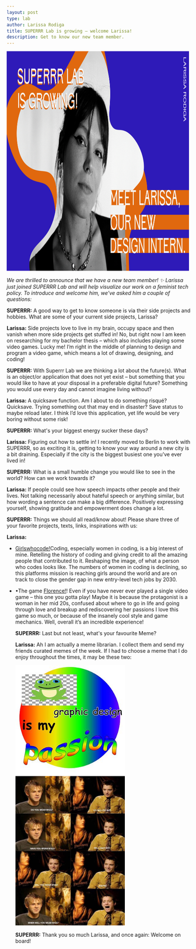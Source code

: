 ```yaml
---
layout: post
type: lab
author: Larissa Rodiga
title: SUPERRR Lab is growing – welcome Larissa!
description: Get to know our new team member. 
---
```


<img src="/assets/img/blog/larissaVorstellung.png" alt="Portrait of Larissa" width="500" height="600">
<p><em>We are thrilled to announce that we have a new team member! ✨ Larissa just joined SUPERRR Lab and will help visualize our work on a feminist tech policy. To introduce and welcome him, we've asked him a couple of questions: </em></p>

<p><b>SUPERRR:</b> A good way to get to know someone is via their side projects and hobbies. What are some of your current side projects, Larissa?</p>
<p><b>Larissa:</b> Side projects love to live in my brain, occupy space and then vanish when more side projects get stuffed in! No, but  right now I am keen on researching for my bachelor thesis – which also includes playing some video games. Lucky me! I’m right in the middle of planning to design and program a video game, which means a lot of drawing, designing, and coding!</p>

<p><b>SUPERRR:</b> With Superrr Lab we are thinking a lot about the future(s). What is an object/or application that does not yet exist – but something that you would like to have at your disposal in a preferable digital future?
Something you would use every day and cannot imagine living without?
</p>
<p><b>Larissa:</b> A quicksave function. Am I about to do something risqué? Quicksave. Trying something out that may end in disaster? Save status to maybe reload later. I think I’d love this application, yet life would be very boring without some risk!</p>
  
<p><b>SUPERRR:</b> What's your biggest energy sucker these days?</p>

<p><b>Larissa:</b> Figuring out how to settle in! I recently moved to Berlin to work with SUPERRR, so as exciting it is, getting to know your way around a new city is a bit draining. Especially if the city is the biggest busiest one you’ve ever lived in! </p>

<p><b>SUPERRR:</b> What is a small humble change you would like to see in the world? How can we work towards it?</p>

<p><b>Larissa:</b> If people could see how speech impacts other people and their lives. Not talking necessarily about hateful speech or anything similar, but how wording a sentence can make a big difference. Positively expressing yourself, showing gratitude and empowerment does change a lot. </p>

<p><b>SUPERRR:</b> Things we should all read/know about! Please share three of your favorite projects, texts, links, inspirations with us:</p>

<p><b>Larissa:</b> 
<ul><li><a href="https://girlswhocode.com/">Girlswhocode!</a>Coding, especially women in coding, is a big interest of mine. Retelling the history of coding and giving credit to all the amazing people that contributed to it. Reshaping the image, of what a person who codes looks like. The numbers of women in coding is declining, so this platforms mission is reaching girls around the world and are on track to close the gender gap in new entry-level tech jobs by 2030.</li>

<li><p>•The game <a href="https://store.steampowered.com/app/1102130/Florence/">Florence!</a>! Even if you have never ever played a single video game – this one you gotta play! Maybe it is because the protagonist is a woman in her mid 20s, confused about where to go in life and going through love and breakup and rediscovering her passions I love this game so much, or because of the insanely cool style and game mechanics. Well, overall it’s an incredible experience!</p></li>


<p><b>SUPERRR:</b> Last but not least, what's your favourite Meme?</p>
<p><b>Larissa:</b> Ah I am actually a meme librarian. I collect them and send my friends curated memes of the week. If I had to choose a meme that I do enjoy throughout the times, it may be these two: 
</p>
<img src="/assets/img/blog/larissaMeme1.png" alt="Designmeme1" style="max-width: 300px;">
<img src="/assets/img/blog/larissaMeme2.png" alt="Designmeme2" style="max-width: 300px;">



<p><b>SUPERRR:</b> Thank you so much Larissa, and once again: Welcome on board!</p>

